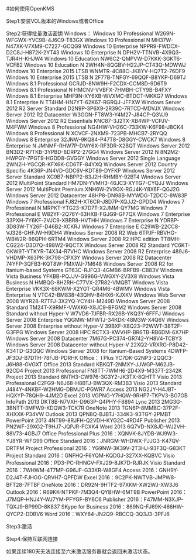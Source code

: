 #如何使用OpenKMS

Step1:安装VOL版本的Windows或者Office

Step2:获得批量激活密钥
Windows：
Windows 10 Professional W269N-WFGWX-YVC9B-4J6C9-T83GX
Windows 10 Professional N MH37W-N47XK-V7XM9-C7227-GCQG9
Windows 10 Enterprise NPPR9-FWDCX-D2C8J-H872K-2YT43
Windows 10 Enterprise N DPH2V-TTNVB-4X9Q3-TJR4H-KHJW4
Windows 10 Education NW6C2-QMPVW-D7KKK-3GKT6-VCFB2
Windows 10 Education N 2WH4N-8QGBV-H22JP-CT43Q-MDWWJ
Windows 10 Enterprise 2015 LTSB WNMTR-4C88C-JK8YV-HQ7T2-76DF9
Windows 10 Enterprise 2015 LTSB N 2F77B-TNFGY-69QQF-B8YKP-D69TJ
Windows 8.1 Professional GCRJD-8NW9H-F2CDX-CCM8D-9D6T9
Windows 8.1 Professional N HMCNV-VVBFX-7HMBH-CTY9B-B4FXY
Windows 8.1 Enterprise MHF9N-XY6XB-WVXMC-BTDCT-MKKG7
Windows 8.1 Enterprise N TT4HM-HN7YT-62K67-RGRQJ-JFFXW
Windows Server 2012 R2 Server Standard D2N9P-3P6X9-2R39C-7RTCD-MDVJX
Windows Server 2012 R2 Datacenter W3GGN-FT8W3-Y4M27-J84CP-Q3VJ9
Windows Server 2012 R2 Essentials KNC87-3J2TX-XB4WP-VCPJV-M4FWM
Windows 8 Professional NG4HW-VH26C-733KW-K6F98-J8CK4
Windows 8 Professional N XCVCF-2NXM9-723PB-MHCB7-2RYQQ
Windows 8 Enterprise 32JNW-9KQ84-P47T8-D8GGY-CWCK7
Windows 8 Enterprise N JMNMF-RHW7P-DMY6X-RF3DR-X2BQT
Windows Server 2012 BN3D2-R7TKB-3YPBD-8DRP2-27GG4
Windows Server 2012 N 8N2M2-HWPGY-7PGT9-HGDD8-GVGGY
Windows Server 2012 Single Language 2WN2H-YGCQR-KFX6K-CD6TF-84YXQ
Windows Server 2012 Country Specific 4K36P-JN4VD-GDC6V-KDT89-DYFKP
Windows Server 2012 Server Standard XC9B7-NBPP2-83J2H-RHMBY-92BT4
Windows Server 2012 MultiPoint Standard HM7DN-YVMH3-46JC3-XYTG7-CYQJJ
Windows Server 2012 MultiPoint Premium XNH6W-2V9GX-RGJ4K-Y8X6F-QGJ2G
Windows Server 2012 Datacenter 48HP8-DN98B-MYWDG-T2DCC-8W83P
Windows 7 Professional FJ82H-XT6CR-J8D7P-XQJJ2-GPDD4
Windows 7 Professional N MRPKT-YTG23-K7D7T-X2JMM-QY7MG
Windows 7 Professional E W82YF-2Q76Y-63HXB-FGJG9-GF7QX
Windows 7 Enterprise 33PXH-7Y6KF-2VJC9-XBBR8-HVTHH
Windows 7 Enterprise N YDRBP-3D83W-TY26F-D46B2-XCKRJ
Windows 7 Enterprise E C29WB-22CC8-VJ326-GHFJW-H9DH4
Windows Server 2008 R2 Web 6TPJF-RBVHG-WBW2R-86QPH-6RTM4
Windows Server 2008 R2 HPC edition TT8MH-CG224-D3D7Q-498W2-9QCTX
Windows Server 2008 R2 Standard YC6KT-GKW9T-YTKYR-T4X34-R7VHC
Windows Server 2008 R2 Enterprise 489J6-VHDMP-X63PK-3K798-CPX3Y
Windows Server 2008 R2 Datacenter 74YFP-3QFB3-KQT8W-PMXWJ-7M648
Windows Server 2008 R2 for Itanium-based Systems GT63C-RJFQ3-4GMB6-BRFB9-CB83V
Windows Vista Business YFKBB-PQJJV-G996G-VWGXY-2V3X8
Windows Vista Business N HMBQG-8H2RH-C77VX-27R82-VMQBT
Windows Vista Enterprise VKK3X-68KWM-X2YGT-QR4M6-4BWMV
Windows Vista Enterprise N VTC42-BM838-43QHV-84HX6-XJXKV
Windows Web Server 2008 WYR28-R7TFJ-3X2YQ-YCY4H-M249D
Windows Server 2008 Standard TM24T-X9RMF-VWXK6-X8JC9-BFGM2
Windows Server 2008 Standard without Hyper-V W7VD6-7JFBR-RX26B-YKQ3Y-6FFFJ
Windows Server 2008 Enterprise YQGMW-MPWTJ-34KDK-48M3W-X4Q6V
Windows Server 2008 Enterprise without Hyper-V 39BXF-X8Q23-P2WWT-38T2F-G3FPG
Windows Server 2008 HPC RCTX3-KWVHP-BR6TB-RB6DM-6X7HP
Windows Server 2008 Datacenter 7M67G-PC374-GR742-YH8V4-TCBY3
Windows Server 2008 Datacenter without Hyper-V 22XQ2-VRXRG-P8D42-K34TD-G3QQC
Windows Server 2008 for Itanium-Based Systems 4DWFP-JF3DJ-B7DTH-78FJB-PDRHK
Office：
l Plus YC7DK-G2NP3-2QQC3-J6H88-GVGXT
Office 2013 Standard KBKQT-2NMXY-JJWGP-M62JB-92CD4
Project 2013 Professional FN8TT-7WMH6-2D4X9-M337T-2342K
Project 2013 Standard 6NTH3-CW976-3G3Y2-JK3TX-8QHTT
Visio 2013 Professional C2FG9-N6J68-H8BTJ-BW3QX-RM3B3
Visio 2013 Standard J484Y-4NKBF-W2HMG-DBMJC-PGWR7
Access 2013 NG2JY-H4JBT-HQXYP-78QH9-4JM2D
Excel 2013 VGPNG-Y7HQW-9RHP7-TKPV3-BG7GB
InfoPath 2013 DKT8B-N7VXH-D963P-Q4PHY-F8894
Lync 2013 2MG3G-3BNTT-3MFW9-KDQW3-TCK7R
OneNote 2013 TGN6P-8MMBC-37P2F-XHXXK-P34VW
Outlook 2013 QPN8Q-BJBTJ-334K3-93TGY-2PMBT
PowerPoint 2013 4NT99-8RJFH-Q2VDH-KYG2C-4RD4F
Publisher 2013 PN2WF-29XG2-T9HJ7-JQPJR-FCXK4
Word 2013 6Q7VD-NX8JD-WJ2VH-88V73-4GBJ7
Office Professional Plus 2016：XQNVK-8JYDB-WJ9W3-YJ8YR-WFG99
Office Standard 2016：JNRGM-WHDWX-FJJG3-K47QV-DRTFM
Project Professional 2016：YG9NW-3K39V-2T3HJ-93F3Q-G83KT
Project Standard 2016：GNFHQ-F6YQM-KQDGJ-327XX-KQBVC
Visio Professional 2016：PD3-PC-RHNGV-FXJ29-8JK7D-RJRJK
Visio Standard 2016：7WHWM-4T7MP-G96JF-G33KR-W8GF4
Access 2016：GNH9Y-D2J4T-FJHGG-QRVH7-QPFDW
Excel 2016：9C2PK-NWTVB-JMPW8-BFT28-7FTBF
OneNote 2016：DR92N-9HTF2-97XKM-XW2WJ-XW3J6
Outlook 2016：R69KK-NTPKF-7M3Q4-QYBHW-6MT9B
PowerPoint 2016：J7MQP-HNJ4Y-WJ7YM-PFYGF-BY6C6
Publisher 2016：F47MM-N3XJP-TQXJ9-BP99D-8K837
SKype for Business 2016：869NQ-FJ69K-466HW-QYCP2-DDBV6
Word 2016：WXY84-JN2Q9-RBCCQ-3Q3J3-3PFJ6

Step3:激活



Step4:保持互联网连接

如果连续180天无法连接至六米激活服务器就会返回未激活状态。